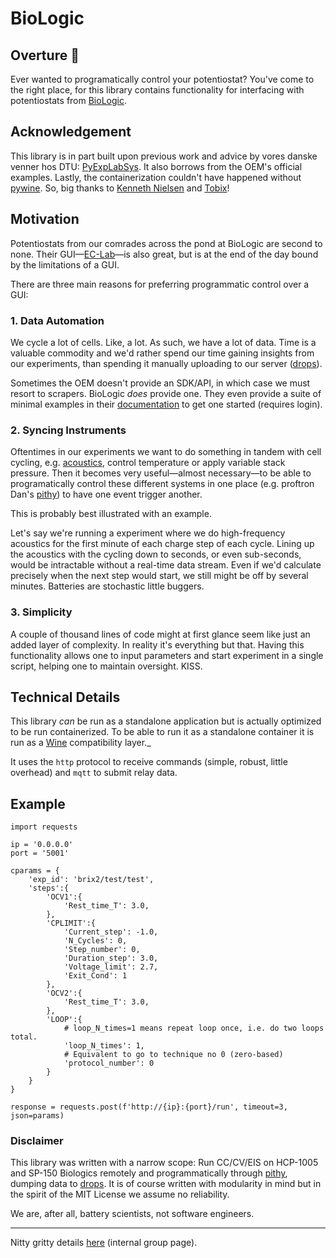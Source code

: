 # BioLogic

## Overture 🔋 

Ever wanted to programatically control your potentiostat? You've come to the right place, for this library contains functionality for interfacing with potentiostats from [BioLogic](https://www.biologic.net/).

## Acknowledgement

This library is in part built upon previous work and advice by vores danske venner hos DTU: [PyExpLabSys](https://github.com/CINF/PyExpLabSys). It also borrows from the OEM's official examples. Lastly, the containerization couldn't have happened without [pywine](https://github.com/webcomics/pywine). So, big thanks to [Kenneth Nielsen](https://github.com/KennethNielsen) and [Tobix](https://github.com/TobiX)!

## Motivation

Potentiostats from our comrades across the pond at BioLogic are second to none. Their GUI—[EC-Lab](https://www.biologic.net/support-software/ec-lab-software/)—is also great, but is at the end of the day bound by the limitations of a GUI.

There are three main reasons for preferring programmatic control over a GUI:

### 1. Data Automation

We cycle a lot of cells. Like, a lot. As such, we have a lot of data. Time is a valuable commodity and we'd rather spend our time gaining insights from our experiments, than spending it manually uploading to our server ([drops](https://github.com/dansteingart/drops)).

Sometimes the OEM doesn't provide an SDK/API, in which case we must resort to scrapers. BioLogic _does_ provide one. They even provide a suite of minimal examples in their [documentation](https://www.biologic.net/support-software/ec-lab-oem-development-package/) to get one started (requires login).

### 2. Syncing Instruments

Oftentimes in our experiments we want to do something in tandem with cell cycling, e.g. [acoustics](https://github.com/steingartlab/acoustics_hardware), control temperature or apply variable stack pressure. Then it becomes very useful—almost necessary—to be able to programatically control these different systems in one place (e.g. proftron Dan's [pithy](https://github.com/dansteingart/pithy)) to have one event trigger another.

This is probably best illustrated with an example.

Let's say we're running a experiment where we do high-frequency acoustics for the first minute of each charge step of each cycle. Lining up the acoustics with the cycling down to seconds, or even sub-seconds, would be intractable without a real-time data stream. Even if we'd calculate precisely when the next step would start, we still might be off by several minutes. Batteries are stochastic little buggers.

### 3. Simplicity

A couple of thousand lines of code might at first glance seem like just an added layer of complexity. In reality it's everything but that. Having this functionality allows one to input parameters and start experiment in a single script, helping one to maintain oversight. KISS.

## Technical Details

This library _can_ be run as a standalone application but is actually optimized to be run containerized. To be able to run it as a standalone container it is run as a [Wine](https://www.winehq.org/) compatibility layer._


It uses the `http` protocol to receive commands (simple, robust, little overhead) and `mqtt` to submit relay data.


## Example

```
import requests 

ip = '0.0.0.0'
port = '5001'

cparams = {
    'exp_id': 'brix2/test/test',
    'steps':{
        'OCV1':{
            'Rest_time_T': 3.0,
        },
        'CPLIMIT':{
            'Current_step': -1.0,
            'N_Cycles': 0,
            'Step_number': 0,
            'Duration_step': 3.0,
            'Voltage_limit': 2.7,
            'Exit_Cond': 1
        },
        'OCV2':{
            'Rest_time_T': 3.0,
        },
        'LOOP':{
            # loop_N_times=1 means repeat loop once, i.e. do two loops total.
            'loop_N_times': 1,
            # Equivalent to go to technique no 0 (zero-based)
            'protocol_number': 0
        }
    }
}

response = requests.post(f'http://{ip}:{port}/run', timeout=3, json=params)

```

### Disclaimer

This library was written with a narrow scope: Run CC/CV/EIS on HCP-1005 and SP-150 Biologics remotely and programmatically through [pithy](https://github.com/dansteingart/drops), dumping data to [drops](https://github.com/dansteingart/drops). It is of course written with modularity in mind but in the spirit of the MIT License we assume no reliability.

We are, after all, battery scientists, not software engineers.

---

Nitty gritty details [here](https://www.notion.so/ceecnyc/BioLogic-Programmatic-Control-b380082a3afd44e4b1ea3e22fede9d11#b0960bc5f0f344bb90784f707e637745) (internal group page).
